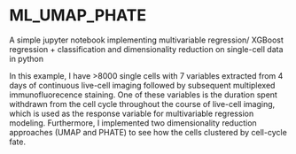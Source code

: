 # ML_UMAP_PHATE
A simple jupyter notebook implementing multivariable regression/ XGBoost regression + classification and dimensionality reduction on single-cell data in python

In this example, I have >8000 single cells with 7 variables extracted from 4 days of continuous live-cell imaging followed by subsequent multiplexed immunofluorecence staining. One of these variables is the duration spent withdrawn from the cell cycle throughout the course of live-cell imaging, which is used as the response variable for multivariable regression modeling. Furthermore, I implemented two dimensionality reduction approaches (UMAP and PHATE) to see how the cells clustered by cell-cycle fate.
